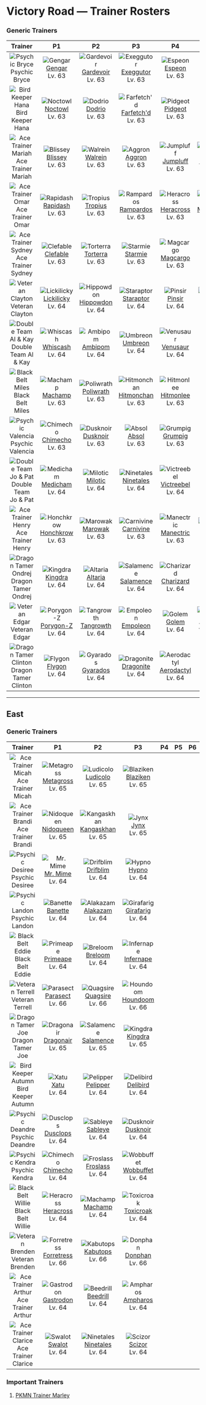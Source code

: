 # Victory Road — Trainer Rosters

### Generic Trainers

| Trainer | P1 | P2 | P3 | P4 | P5 | P6 |
|:-------:|:--:|:--:|:--:|:--:|:--:|:--:|
| ![Psychic Bryce](../../assets/trainers/psychic.png "Psychic Bryce")<br>Psychic Bryce | ![Gengar](../../assets/sprites/gengar/front.gif "Gengar: The leer that floats in darkness belongs to a GENGAR delighting in casting curses on people.")<br>[Gengar](../../pokemon/gengar.md/)<br>Lv. 63 | ![Gardevoir](../../assets/sprites/gardevoir/front.gif "Gardevoir: To protect its Trainer, it will expend all its psychic power to create a small black hole.")<br>[Gardevoir](../../pokemon/gardevoir.md/)<br>Lv. 63 | ![Exeggutor](../../assets/sprites/exeggutor/front.gif "Exeggutor: It is called “The Walking Jungle.” If a head grows too big, it falls off and becomes an EXEGGCUTE.")<br>[Exeggutor](../../pokemon/exeggutor.md/)<br>Lv. 63 | ![Espeon](../../assets/sprites/espeon/front.gif "Espeon: Its fur is so sensitive, it can sense minute shifts in the air and predict the weather.")<br>[Espeon](../../pokemon/espeon.md/)<br>Lv. 63 |
| ![Bird Keeper Hana](../../assets/trainers/bird_keeper.png "Bird Keeper Hana")<br>Bird Keeper Hana | ![Noctowl](../../assets/sprites/noctowl/front.gif "Noctowl: Its eyes are specially developed to enable it to see clearly even in murky darkness and minimal light.")<br>[Noctowl](../../pokemon/noctowl.md/)<br>Lv. 63 | ![Dodrio](../../assets/sprites/dodrio/front.gif "Dodrio: When DODUO evolves into this odd breed, one of its heads splits into two. It runs at nearly 40 mph.")<br>[Dodrio](../../pokemon/dodrio.md/)<br>Lv. 63 | ![Farfetch'd](../../assets/sprites/farfetchd/front.gif "Farfetch'd: It can’t live without the stalk it holds. That’s why it defends the stalk from attackers with its life.")<br>[Farfetch'd](../../pokemon/farfetchd.md/)<br>Lv. 63 | ![Pidgeot](../../assets/sprites/pidgeot/front.gif "Pidgeot: By flapping its wings with all its might, PIDGEOT can make a gust of wind capable of bending tall trees.")<br>[Pidgeot](../../pokemon/pidgeot.md/)<br>Lv. 63 |
| ![Ace Trainer Mariah](../../assets/trainers/ace_trainer.png "Ace Trainer Mariah")<br>Ace Trainer Mariah | ![Blissey](../../assets/sprites/blissey/front.gif "Blissey: The eggs it lays are filled with happiness. Eating even one bite will bring a smile to anyone.")<br>[Blissey](../../pokemon/blissey.md/)<br>Lv. 63 | ![Walrein](../../assets/sprites/walrein/front.gif "Walrein: It shatters ice with its big tusks. Its thick blubber repels not only the cold, but also enemy attacks.")<br>[Walrein](../../pokemon/walrein.md/)<br>Lv. 63 | ![Aggron](../../assets/sprites/aggron/front.gif "Aggron: While seeking iron for food, it digs tunnels by breaking through bedrock with its steel horns.")<br>[Aggron](../../pokemon/aggron.md/)<br>Lv. 63 | ![Jumpluff](../../assets/sprites/jumpluff/front.gif "Jumpluff: Blown by seasonal winds, it circles the globe, scattering cotton spores as it goes.")<br>[Jumpluff](../../pokemon/jumpluff.md/)<br>Lv. 63 | ![Mismagius](../../assets/sprites/mismagius/front.gif "Mismagius: Its cry sounds like an incantation. It is said the cry may rarely be imbued with happiness-giving power.")<br>[Mismagius](../../pokemon/mismagius.md/)<br>Lv. 63 |
| ![Ace Trainer Omar](../../assets/trainers/ace_trainer.png "Ace Trainer Omar")<br>Ace Trainer Omar | ![Rapidash](../../assets/sprites/rapidash/front.gif "Rapidash: When at an all-out gallop, its blazing mane sparkles, enhancing its beautiful appearance.")<br>[Rapidash](../../pokemon/rapidash.md/)<br>Lv. 63 | ![Tropius](../../assets/sprites/tropius/front.gif "Tropius: Delicious fruits grew out from around its neck because it always ate the same kind of fruit.")<br>[Tropius](../../pokemon/tropius.md/)<br>Lv. 63 | ![Rampardos](../../assets/sprites/rampardos/front.gif "Rampardos: If two were to smash their heads together, their foot-thick skulls would keep them from fainting.")<br>[Rampardos](../../pokemon/rampardos.md/)<br>Lv. 63 | ![Heracross](../../assets/sprites/heracross/front.gif "Heracross: It loves sweet honey. To keep all the honey to itself, it hurls rivals away with its prized horn.")<br>[Heracross](../../pokemon/heracross.md/)<br>Lv. 63 | ![Mamoswine](../../assets/sprites/mamoswine/front.gif "Mamoswine: A frozen one was dug up from soil dating back 10,000 years. It woke up to much amazement.")<br>[Mamoswine](../../pokemon/mamoswine.md/)<br>Lv. 63 |
| ![Ace Trainer Sydney](../../assets/trainers/ace_trainer.png "Ace Trainer Sydney")<br>Ace Trainer Sydney | ![Clefable](../../assets/sprites/clefable/front.gif "Clefable: It is very wary and rarely shows itself to people. Its ears can hear a pin drop over half a mile away.")<br>[Clefable](../../pokemon/clefable.md/)<br>Lv. 63 | ![Torterra](../../assets/sprites/torterra/front.gif "Torterra: Some Pokémon are born on a TORTERRA’s back and spend their entire life there.")<br>[Torterra](../../pokemon/torterra.md/)<br>Lv. 63 | ![Starmie](../../assets/sprites/starmie/front.gif "Starmie: At the center of its body is a red core, which sends mysterious radio signals into the night sky.")<br>[Starmie](../../pokemon/starmie.md/)<br>Lv. 63 | ![Magcargo](../../assets/sprites/magcargo/front.gif "Magcargo: Its body temperature is roughly 18,000 degrees F. Flames spout from gaps in its hardened shell.")<br>[Magcargo](../../pokemon/magcargo.md/)<br>Lv. 63 | ![Tauros](../../assets/sprites/tauros/front.gif "Tauros: Once it takes aim at its foe, it makes a headlong charge. It is famous for its violent nature.")<br>[Tauros](../../pokemon/tauros.md/)<br>Lv. 63 |
| ![Veteran Clayton](../../assets/trainers/veteran.png "Veteran Clayton")<br>Veteran Clayton | ![Lickilicky](../../assets/sprites/lickilicky/front.gif "Lickilicky: The long tongue is always soggy with slobber. The saliva contains a solvent that causes numbness.")<br>[Lickilicky](../../pokemon/lickilicky.md/)<br>Lv. 64 | ![Hippowdon](../../assets/sprites/hippowdon/front.gif "Hippowdon: It is surprisingly quick to anger. It holds its mouth agape as a display of its strength.")<br>[Hippowdon](../../pokemon/hippowdon.md/)<br>Lv. 64 | ![Staraptor](../../assets/sprites/staraptor/front.gif "Staraptor: It never stops attacking even if it is injured. It fusses over the shape of its comb.")<br>[Staraptor](../../pokemon/staraptor.md/)<br>Lv. 64 | ![Pinsir](../../assets/sprites/pinsir/front.gif "Pinsir: It grips prey with its pincers until the prey is torn in half. What it can’t tear, it tosses far.")<br>[Pinsir](../../pokemon/pinsir.md/)<br>Lv. 64 | ![Electivire](../../assets/sprites/electivire/front.gif "Electivire: Heedless of enemy attacks, it closes in, shoves its tails onto the foe, then looses high voltage.")<br>[Electivire](../../pokemon/electivire.md/)<br>Lv. 64 |
| ![Double Team Al & Kay](../../assets/trainers/double_team.png "Double Team Al & Kay")<br>Double Team Al & Kay | ![Whiscash](../../assets/sprites/whiscash/front.gif "Whiscash: It is extremely protective of its territory. If any foe approaches, it attacks using vicious tremors.")<br>[Whiscash](../../pokemon/whiscash.md/)<br>Lv. 64 | ![Ambipom](../../assets/sprites/ambipom/front.gif "Ambipom: Split into two, the tails are so adept at handling and doing things, AMBIPOM rarely uses its hands.")<br>[Ambipom](../../pokemon/ambipom.md/)<br>Lv. 64 | ![Umbreon](../../assets/sprites/umbreon/front.gif "Umbreon: When exposed to the moon’s aura, the rings on its body glow faintly and it gains a mysterious power.")<br>[Umbreon](../../pokemon/umbreon.md/)<br>Lv. 64 | ![Venusaur](../../assets/sprites/venusaur/front.gif "Venusaur: After a rainy day, the flower on its back smells stronger. The scent attracts other Pokémon.")<br>[Venusaur](../../pokemon/venusaur.md/)<br>Lv. 64 |
| ![Black Belt Miles](../../assets/trainers/black_belt.png "Black Belt Miles")<br>Black Belt Miles | ![Machamp](../../assets/sprites/machamp/front.gif "Machamp: Its four muscled arms slam foes with powerful punches and chops at blinding speed.")<br>[Machamp](../../pokemon/machamp.md/)<br>Lv. 63 | ![Poliwrath](../../assets/sprites/poliwrath/front.gif "Poliwrath: With its extremely tough muscles, it can keep swimming in the Pacific Ocean without resting.")<br>[Poliwrath](../../pokemon/poliwrath.md/)<br>Lv. 63 | ![Hitmonchan](../../assets/sprites/hitmonchan/front.gif "Hitmonchan: The arm-twisting punches it throws pulverize even concrete. It rests after three minutes of fighting.")<br>[Hitmonchan](../../pokemon/hitmonchan.md/)<br>Lv. 63 | ![Hitmonlee](../../assets/sprites/hitmonlee/front.gif "Hitmonlee: Its legs can stretch double. First-time foes are startled by its extensible reach.")<br>[Hitmonlee](../../pokemon/hitmonlee.md/)<br>Lv. 63 |
| ![Psychic Valencia](../../assets/trainers/psychic.png "Psychic Valencia")<br>Psychic Valencia | ![Chimecho](../../assets/sprites/chimecho/front.gif "Chimecho: Its cries echo inside its hollow body to emerge as beautiful notes for startling and repelling foes.")<br>[Chimecho](../../pokemon/chimecho.md/)<br>Lv. 63 | ![Dusknoir](../../assets/sprites/dusknoir/front.gif "Dusknoir: It is said to take lost spirits into its pliant body and guide them home.")<br>[Dusknoir](../../pokemon/dusknoir.md/)<br>Lv. 63 | ![Absol](../../assets/sprites/absol/front.gif "Absol: Rumored to sense disasters with its horn, it became a target. It fled deep into the mountains.")<br>[Absol](../../pokemon/absol.md/)<br>Lv. 63 | ![Grumpig](../../assets/sprites/grumpig/front.gif "Grumpig: It uses black pearls to amplify its psycho-power. It does an odd dance to gain control over foes.")<br>[Grumpig](../../pokemon/grumpig.md/)<br>Lv. 63 |
| ![Double Team Jo & Pat](../../assets/trainers/double_team.png "Double Team Jo & Pat")<br>Double Team Jo & Pat | ![Medicham](../../assets/sprites/medicham/front.gif "Medicham: It gains the ability to see the aura of its opponents by honing its mind through starvation.")<br>[Medicham](../../pokemon/medicham.md/)<br>Lv. 64 | ![Milotic](../../assets/sprites/milotic/front.gif "Milotic: Its lovely scales are described as rainbow colored. They change color depending on the viewing angle.")<br>[Milotic](../../pokemon/milotic.md/)<br>Lv. 64 | ![Ninetales](../../assets/sprites/ninetales/front.gif "Ninetales: Its nine tails are said to be imbued with a mystic power. It can live for a thousand years.")<br>[Ninetales](../../pokemon/ninetales.md/)<br>Lv. 64 | ![Victreebel](../../assets/sprites/victreebel/front.gif "Victreebel: It pools in its mouth a fluid with a honeylike scent, which is really an acid that dissolves anything.")<br>[Victreebel](../../pokemon/victreebel.md/)<br>Lv. 64 |
| ![Ace Trainer Henry](../../assets/trainers/ace_trainer.png "Ace Trainer Henry")<br>Ace Trainer Henry | ![Honchkrow](../../assets/sprites/honchkrow/front.gif "Honchkrow: If one utters a deep cry, many MURKROW gather quickly. For this, it is called “Summoner of Night.”")<br>[Honchkrow](../../pokemon/honchkrow.md/)<br>Lv. 63 | ![Marowak](../../assets/sprites/marowak/front.gif "Marowak: From its birth, this savage Pokémon constantly holds bones. It is skilled in using them as weapons.")<br>[Marowak](../../pokemon/marowak.md/)<br>Lv. 63 | ![Carnivine](../../assets/sprites/carnivine/front.gif "Carnivine: It binds itself to trees in marshes. It attracts prey with its sweet- smelling drool and gulps them down.")<br>[Carnivine](../../pokemon/carnivine.md/)<br>Lv. 63 | ![Manectric](../../assets/sprites/manectric/front.gif "Manectric: It discharges electricity from its mane. It creates a thundercloud overhead to drop lightning bolts.")<br>[Manectric](../../pokemon/manectric.md/)<br>Lv. 63 | ![Slowking](../../assets/sprites/slowking/front.gif "Slowking: Being bitten by SHELLDER gave it intelligence comparable to that of award-winning scientists.")<br>[Slowking](../../pokemon/slowking.md/)<br>Lv. 63 |
| ![Dragon Tamer Ondrej](../../assets/trainers/dragon_tamer.png "Dragon Tamer Ondrej")<br>Dragon Tamer Ondrej | ![Kingdra](../../assets/sprites/kingdra/front.gif "Kingdra: It lives in caves on the seafloor and creates giant whirlpools every time it moves.")<br>[Kingdra](../../pokemon/kingdra.md/)<br>Lv. 64 | ![Altaria](../../assets/sprites/altaria/front.gif "Altaria: If it bonds with a person, it will gently envelop the friend with its soft wings, then hum.")<br>[Altaria](../../pokemon/altaria.md/)<br>Lv. 64 | ![Salamence](../../assets/sprites/salamence/front.gif "Salamence: As a result of its long-held dream of flying, its cellular structure changed, and wings grew out.")<br>[Salamence](../../pokemon/salamence.md/)<br>Lv. 64 | ![Charizard](../../assets/sprites/charizard/front.gif "Charizard: It is said that CHARIZARD’s fire burns hotter if it has experienced harsh battles.")<br>[Charizard](../../pokemon/charizard.md/)<br>Lv. 64 |
| ![Veteran Edgar](../../assets/trainers/veteran.png "Veteran Edgar")<br>Veteran Edgar | ![Porygon-Z](../../assets/sprites/porygon-z/front.gif "Porygon-Z: Its programming was modified to enable work in alien dimensions. It did not work as planned.")<br>[Porygon-Z](../../pokemon/porygon-z.md/)<br>Lv. 64 | ![Tangrowth](../../assets/sprites/tangrowth/front.gif "Tangrowth: Its arms are made of plants that bind themselves to things. They grow back right away if cut.")<br>[Tangrowth](../../pokemon/tangrowth.md/)<br>Lv. 64 | ![Empoleon](../../assets/sprites/empoleon/front.gif "Empoleon: If anyone were to hurt its pride, it would slash them with wings that can cleave through an ice floe.")<br>[Empoleon](../../pokemon/empoleon.md/)<br>Lv. 64 | ![Golem](../../assets/sprites/golem/front.gif "Golem: Even dynamite can’t harm its hard, boulderlike body. It sheds its hide just once a year.")<br>[Golem](../../pokemon/golem.md/)<br>Lv. 64 | ![Typhlosion](../../assets/sprites/typhlosion/front.gif "Typhlosion: It attacks using blasts of fire. It creates heat shimmers with intense fire to hide itself.")<br>[Typhlosion](../../pokemon/typhlosion.md/)<br>Lv. 64 |
| ![Dragon Tamer Clinton](../../assets/trainers/dragon_tamer.png "Dragon Tamer Clinton")<br>Dragon Tamer Clinton | ![Flygon](../../assets/sprites/flygon/front.gif "Flygon: It whips up sandstorms with powerful flaps of its wings. It is known as “The Desert Spirit.”")<br>[Flygon](../../pokemon/flygon.md/)<br>Lv. 64 | ![Gyarados](../../assets/sprites/gyarados/front.gif "Gyarados: Once it begins to rampage, a GYARADOS will burn everything down, even in a harsh storm.")<br>[Gyarados](../../pokemon/gyarados.md/)<br>Lv. 64 | ![Dragonite](../../assets/sprites/dragonite/front.gif "Dragonite: It is said to make its home somewhere in the sea. It guides crews of shipwrecks to shore.")<br>[Dragonite](../../pokemon/dragonite.md/)<br>Lv. 64 | ![Aerodactyl](../../assets/sprites/aerodactyl/front.gif "Aerodactyl: A Pokémon that roamed the skies in the dinosaur era. Its teeth are like saw blades.")<br>[Aerodactyl](../../pokemon/aerodactyl.md/)<br>Lv. 64 |


---

## East


### Generic Trainers

| Trainer | P1 | P2 | P3 | P4 | P5 | P6 |
|:-------:|:--:|:--:|:--:|:--:|:--:|:--:|
| ![Ace Trainer Micah](../../assets/trainers/ace_trainer.png "Ace Trainer Micah")<br>Ace Trainer Micah | ![Metagross](../../assets/sprites/metagross/front.gif "Metagross: METANG combined to form it. With four brains, it has the intelligence of a supercomputer.")<br>[Metagross](../../pokemon/metagross.md/)<br>Lv. 65 | ![Ludicolo](../../assets/sprites/ludicolo/front.gif "Ludicolo: If it hears festive music, all its muscles fill with energy. It can’t help breaking out into a dance.")<br>[Ludicolo](../../pokemon/ludicolo.md/)<br>Lv. 65 | ![Blaziken](../../assets/sprites/blaziken/front.gif "Blaziken: Flames spout from its wrists, enveloping its knuckles. Its punches scorch its foes.")<br>[Blaziken](../../pokemon/blaziken.md/)<br>Lv. 65 |
| ![Ace Trainer Brandi](../../assets/trainers/ace_trainer.png "Ace Trainer Brandi")<br>Ace Trainer Brandi | ![Nidoqueen](../../assets/sprites/nidoqueen/front.gif "Nidoqueen: Its entire body is armored with hard scales. It will protect the young in its burrow with its life.")<br>[Nidoqueen](../../pokemon/nidoqueen.md/)<br>Lv. 65 | ![Kangaskhan](../../assets/sprites/kangaskhan/front.gif "Kangaskhan: It raises its offspring in its belly pouch. It lets the baby out to play only when it feels safe.")<br>[Kangaskhan](../../pokemon/kangaskhan.md/)<br>Lv. 65 | ![Jynx](../../assets/sprites/jynx/front.gif "Jynx: Its cries sound like human speech. However, it is impossible to tell what it is trying to say.")<br>[Jynx](../../pokemon/jynx.md/)<br>Lv. 65 |
| ![Psychic Desiree](../../assets/trainers/psychic.png "Psychic Desiree")<br>Psychic Desiree | ![Mr. Mime](../../assets/sprites/mr-mime/front.gif "Mr. Mime: It shapes an invisible wall in midair by minutely vibrating its fingertips to stop molecules in the air.")<br>[Mr. Mime](../../pokemon/mr-mime.md/)<br>Lv. 64 | ![Drifblim](../../assets/sprites/drifblim/front.gif "Drifblim: At dusk, swarms of them are carried aloft on winds. When noticed, they suddenly vanish.")<br>[Drifblim](../../pokemon/drifblim.md/)<br>Lv. 64 | ![Hypno](../../assets/sprites/hypno/front.gif "Hypno: Seeing its swinging pendulum can induce sleep in three seconds, even in someone who just woke up.")<br>[Hypno](../../pokemon/hypno.md/)<br>Lv. 64 |
| ![Psychic Landon](../../assets/trainers/psychic.png "Psychic Landon")<br>Psychic Landon | ![Banette](../../assets/sprites/banette/front.gif "Banette: A doll that became a Pokémon over its grudge from being junked. It seeks the child that disowned it.")<br>[Banette](../../pokemon/banette.md/)<br>Lv. 64 | ![Alakazam](../../assets/sprites/alakazam/front.gif "Alakazam: The spoons clutched in its hands are said to have been created by its psychic powers.")<br>[Alakazam](../../pokemon/alakazam.md/)<br>Lv. 64 | ![Girafarig](../../assets/sprites/girafarig/front.gif "Girafarig: The head on its tail contains a small brain. It can instinctively fight even while facing backward.")<br>[Girafarig](../../pokemon/girafarig.md/)<br>Lv. 64 |
| ![Black Belt Eddie](../../assets/trainers/black_belt.png "Black Belt Eddie")<br>Black Belt Eddie | ![Primeape](../../assets/sprites/primeape/front.gif "Primeape: It grows angry if you see its eyes and gets angrier if you run. If you beat it, it gets even madder.")<br>[Primeape](../../pokemon/primeape.md/)<br>Lv. 64 | ![Breloom](../../assets/sprites/breloom/front.gif "Breloom: Its short arms stretch when it throws punches. Its technique is equal to that of pro boxers.")<br>[Breloom](../../pokemon/breloom.md/)<br>Lv. 64 | ![Infernape](../../assets/sprites/infernape/front.gif "Infernape: It uses unique fighting moves with fire on its hands and feet. It will take on any opponent.")<br>[Infernape](../../pokemon/infernape.md/)<br>Lv. 64 |
| ![Veteran Terrell](../../assets/trainers/veteran.png "Veteran Terrell")<br>Veteran Terrell | ![Parasect](../../assets/sprites/parasect/front.gif "Parasect: A mushroom grown larger than the host’s body controls PARASECT. It scatters poisonous spores.")<br>[Parasect](../../pokemon/parasect.md/)<br>Lv. 66 | ![Quagsire](../../assets/sprites/quagsire/front.gif "Quagsire: It has an easygoing nature. It doesn’t care if it bumps its head on boats and boulders while swimming.")<br>[Quagsire](../../pokemon/quagsire.md/)<br>Lv. 66 | ![Houndoom](../../assets/sprites/houndoom/front.gif "Houndoom: The flames it breathes when angry contain toxins. If they cause a burn, it will hurt forever.")<br>[Houndoom](../../pokemon/houndoom.md/)<br>Lv. 66 |
| ![Dragon Tamer Joe](../../assets/trainers/dragon_tamer.png "Dragon Tamer Joe")<br>Dragon Tamer Joe | ![Dragonair](../../assets/sprites/dragonair/front.gif "Dragonair: If its body takes on an aura, the weather changes instantly. It is said to live in seas and lakes.")<br>[Dragonair](../../pokemon/dragonair.md/)<br>Lv. 65 | ![Salamence](../../assets/sprites/salamence/front.gif "Salamence: As a result of its long-held dream of flying, its cellular structure changed, and wings grew out.")<br>[Salamence](../../pokemon/salamence.md/)<br>Lv. 65 | ![Kingdra](../../assets/sprites/kingdra/front.gif "Kingdra: It lives in caves on the seafloor and creates giant whirlpools every time it moves.")<br>[Kingdra](../../pokemon/kingdra.md/)<br>Lv. 65 |
| ![Bird Keeper Autumn](../../assets/trainers/bird_keeper.png "Bird Keeper Autumn")<br>Bird Keeper Autumn | ![Xatu](../../assets/sprites/xatu/front.gif "Xatu: This odd Pokémon can see both the past and the future. It eyes the sun’s movement all day.")<br>[Xatu](../../pokemon/xatu.md/)<br>Lv. 64 | ![Pelipper](../../assets/sprites/pelipper/front.gif "Pelipper: It is a messenger of the skies, carrying small Pokémon and eggs to safety in its bill.")<br>[Pelipper](../../pokemon/pelipper.md/)<br>Lv. 64 | ![Delibird](../../assets/sprites/delibird/front.gif "Delibird: It carries food rolled up in its tail. It has the habit of sharing food with people lost in mountains.")<br>[Delibird](../../pokemon/delibird.md/)<br>Lv. 64 |
| ![Psychic Deandre](../../assets/trainers/psychic.png "Psychic Deandre")<br>Psychic Deandre | ![Dusclops](../../assets/sprites/dusclops/front.gif "Dusclops: It seeks drifting will-o’-the-wisps and sucks them into its empty body. What happens inside is a mystery.")<br>[Dusclops](../../pokemon/dusclops.md/)<br>Lv. 64 | ![Sableye](../../assets/sprites/sableye/front.gif "Sableye: It hides in the darkness of caves. Its diet of gems has transformed its eyes into gemstones.")<br>[Sableye](../../pokemon/sableye.md/)<br>Lv. 64 | ![Dusknoir](../../assets/sprites/dusknoir/front.gif "Dusknoir: It is said to take lost spirits into its pliant body and guide them home.")<br>[Dusknoir](../../pokemon/dusknoir.md/)<br>Lv. 64 |
| ![Psychic Kendra](../../assets/trainers/psychic.png "Psychic Kendra")<br>Psychic Kendra | ![Chimecho](../../assets/sprites/chimecho/front.gif "Chimecho: Its cries echo inside its hollow body to emerge as beautiful notes for startling and repelling foes.")<br>[Chimecho](../../pokemon/chimecho.md/)<br>Lv. 64 | ![Froslass](../../assets/sprites/froslass/front.gif "Froslass: It freezes prey by blowing its -58 degrees F breath. It is said to then secretly display its prey.")<br>[Froslass](../../pokemon/froslass.md/)<br>Lv. 64 | ![Wobbuffet](../../assets/sprites/wobbuffet/front.gif "Wobbuffet: It desperately tries to keep its black tail hidden. It is said to be proof the tail hides a secret.")<br>[Wobbuffet](../../pokemon/wobbuffet.md/)<br>Lv. 64 |
| ![Black Belt Willie](../../assets/trainers/black_belt.png "Black Belt Willie")<br>Black Belt Willie | ![Heracross](../../assets/sprites/heracross/front.gif "Heracross: It loves sweet honey. To keep all the honey to itself, it hurls rivals away with its prized horn.")<br>[Heracross](../../pokemon/heracross.md/)<br>Lv. 64 | ![Machamp](../../assets/sprites/machamp/front.gif "Machamp: Its four muscled arms slam foes with powerful punches and chops at blinding speed.")<br>[Machamp](../../pokemon/machamp.md/)<br>Lv. 64 | ![Toxicroak](../../assets/sprites/toxicroak/front.gif "Toxicroak: It has a poison sac at its throat. When it croaks, the stored poison is churned for greater potency.")<br>[Toxicroak](../../pokemon/toxicroak.md/)<br>Lv. 64 |
| ![Veteran Brenden](../../assets/trainers/veteran.png "Veteran Brenden")<br>Veteran Brenden | ![Forretress](../../assets/sprites/forretress/front.gif "Forretress: It is encased in a steel shell. Its peering eyes are all that can be seen of its mysterious innards.")<br>[Forretress](../../pokemon/forretress.md/)<br>Lv. 66 | ![Kabutops](../../assets/sprites/kabutops/front.gif "Kabutops: It is thought that this Pokémon came onto land because its prey adapted to life on land.")<br>[Kabutops](../../pokemon/kabutops.md/)<br>Lv. 66 | ![Donphan](../../assets/sprites/donphan/front.gif "Donphan: It attacks by curling up, then rolling into its foe. It can blow apart a house in one hit.")<br>[Donphan](../../pokemon/donphan.md/)<br>Lv. 66 |
| ![Ace Trainer Arthur](../../assets/trainers/ace_trainer.png "Ace Trainer Arthur")<br>Ace Trainer Arthur | ![Gastrodon](../../assets/sprites/gastrodon/front.gif "Gastrodon: Long ago, its entire back was shielded with a sturdy shell. There are traces of it left in its cells.")<br>[Gastrodon](../../pokemon/gastrodon.md/)<br>Lv. 64 | ![Beedrill](../../assets/sprites/beedrill/front.gif "Beedrill: Its best attack involves flying around at high speed, striking with poison needles, then flying off.")<br>[Beedrill](../../pokemon/beedrill.md/)<br>Lv. 64 | ![Ampharos](../../assets/sprites/ampharos/front.gif "Ampharos: The tip of its tail shines brightly. In the olden days, people sent signals using the tail’s light.")<br>[Ampharos](../../pokemon/ampharos.md/)<br>Lv. 64 |
| ![Ace Trainer Clarice](../../assets/trainers/ace_trainer.png "Ace Trainer Clarice")<br>Ace Trainer Clarice | ![Swalot](../../assets/sprites/swalot/front.gif "Swalot: It swallows anything whole. It sweats toxic fluids from its follicles to douse foes.")<br>[Swalot](../../pokemon/swalot.md/)<br>Lv. 64 | ![Ninetales](../../assets/sprites/ninetales/front.gif "Ninetales: Its nine tails are said to be imbued with a mystic power. It can live for a thousand years.")<br>[Ninetales](../../pokemon/ninetales.md/)<br>Lv. 64 | ![Scizor](../../assets/sprites/scizor/front.gif "Scizor: It raises its pincers with eyelike markings for intimidation. It also swings them down dangerously.")<br>[Scizor](../../pokemon/scizor.md/)<br>Lv. 64 |


### Important Trainers

1. [PKMN Trainer Marley](important_trainers.md#pkmn-trainer-marley)
